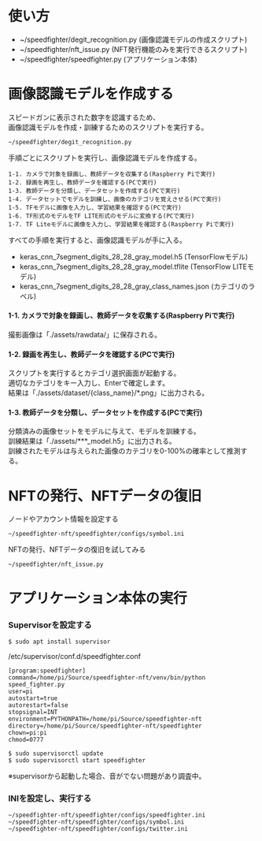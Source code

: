 使い方
=============

* ~/speedfighter/degit_recognition.py (画像認識モデルの作成スクリプト)
* ~/speedfighter/nft_issue.py (NFT発行機能のみを実行できるスクリプト)
* ~/speedfighter/speedfighter.py (アプリケーション本体)

画像認識モデルを作成する
=============

スピードガンに表示された数字を認識するため、  
画像認識モデルを作成・訓練するためのスクリプトを実行する。

```
~/speedfighter/degit_recognition.py
```

手順ごとにスクリプトを実行し、画像認識モデルを作成する。  

```
1-1. カメラで対象を録画し、教師データを収集する(Raspberry Piで実行)  
1-2. 録画を再生し、教師データを確認する(PCで実行)  
1-3. 教師データを分類し、データセットを作成する(PCで実行)  
1-4. データセットでモデルを訓練し、画像のカテゴリを覚えさせる(PCで実行)  
1-5. TFモデルに画像を入力し、学習結果を確認する(PCで実行)  
1-6. TF形式のモデルをTF LITE形式のモデルに変換する(PCで実行)  
1-7. TF Liteモデルに画像を入力し、学習結果を確認する(Raspberry Piで実行)  
```

すべての手順を実行すると、画像認識モデルが手に入る。

* keras_cnn_7segment_digits_28_28_gray_model.h5 (TensorFlowモデル)
* keras_cnn_7segment_digits_28_28_gray_model.tflite (TensorFlow LITEモデル)
* keras_cnn_7segment_digits_28_28_gray_class_names.json (カテゴリのラベル)

#### 1-1. カメラで対象を録画し、教師データを収集する(Raspberry Piで実行)

撮影画像は「./assets/rawdata/」に保存される。  

#### 1-2. 録画を再生し、教師データを確認する(PCで実行)

スクリプトを実行するとカテゴリ選択画面が起動する。  
適切なカテゴリをキー入力し、Enterで確定します。  
結果は「./assets/dataset/{class_name}/*.png」に出力される。  

#### 1-3. 教師データを分類し、データセットを作成する(PCで実行)

分類済みの画像セットをモデルに与えて、モデルを訓練する。  
訓練結果は「./assets/***_model.h5」に出力される。  
訓練されたモデルは与えられた画像のカテゴリを0-100%の確率として推測する。  

NFTの発行、NFTデータの復旧
=============

ノードやアカウント情報を設定する  
```
~/speedfighter-nft/speedfighter/configs/symbol.ini
```

NFTの発行、NFTデータの復旧を試してみる  

```
~/speedfighter/nft_issue.py
```

アプリケーション本体の実行
=============

### Supervisorを設定する

```
$ sudo apt install supervisor
```

/etc/supervisor/conf.d/speedfighter.conf 

```
[program:speedfighter]
command=/home/pi/Source/speedfighter-nft/venv/bin/python speed_fighter.py
user=pi
autostart=true
autorestart=false
stopsignal=INT
environment=PYTHONPATH=/home/pi/Source/speedfighter-nft
directory=/home/pi/Source/speedfighter-nft/speedfighter
chown=pi:pi
chmod=0777
```

```
$ sudo supervisorctl update
$ sudo supervisorctl start speedfighter
```

※supervisorから起動した場合、音がでない問題があり調査中。

### INIを設定し、実行する

```
~/speedfighter-nft/speedfighter/configs/speedfighter.ini  
~/speedfighter-nft/speedfighter/configs/symbol.ini  
~/speedfighter-nft/speedfighter/configs/twitter.ini
```
